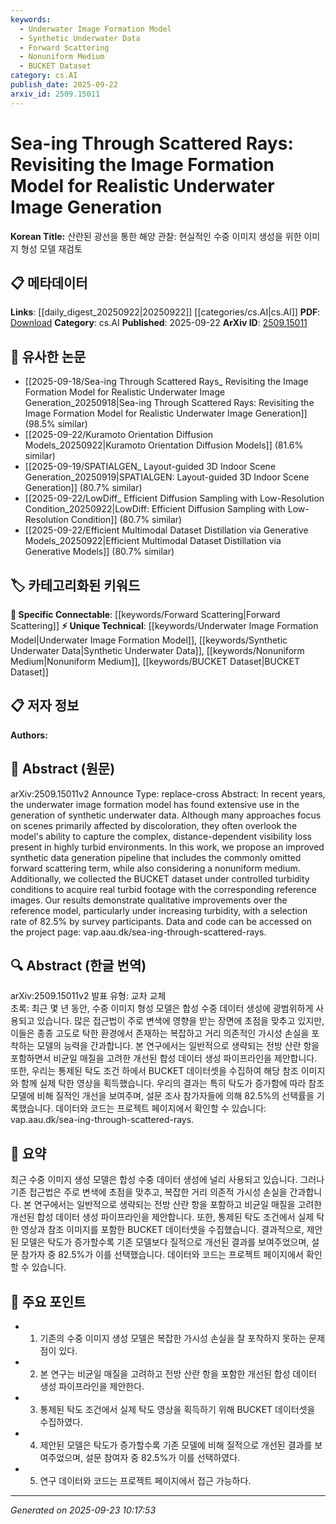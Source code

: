 ```yaml
---
keywords:
  - Underwater Image Formation Model
  - Synthetic Underwater Data
  - Forward Scattering
  - Nonuniform Medium
  - BUCKET Dataset
category: cs.AI
publish_date: 2025-09-22
arxiv_id: 2509.15011
---
```


<!-- KEYWORD_LINKING_METADATA:
{
  "processed_timestamp": "2025-09-23T10:17:53.348716",
  "vocabulary_version": "1.0",
  "selected_keywords": [
    "Underwater Image Formation Model",
    "Synthetic Underwater Data",
    "Forward Scattering",
    "Nonuniform Medium",
    "BUCKET Dataset"
  ],
  "rejected_keywords": [],
  "similarity_scores": {
    "Underwater Image Formation Model": 0.78,
    "Synthetic Underwater Data": 0.77,
    "Forward Scattering": 0.8,
    "Nonuniform Medium": 0.75,
    "BUCKET Dataset": 0.79
  },
  "extraction_method": "AI_prompt_based",
  "budget_applied": true,
  "candidates_json": {
    "candidates": [
      {
        "surface": "underwater image formation model",
        "canonical": "Underwater Image Formation Model",
        "aliases": [
          "underwater imaging model"
        ],
        "category": "unique_technical",
        "rationale": "This model is central to the paper's contribution and is unique to the domain of underwater imaging.",
        "novelty_score": 0.75,
        "connectivity_score": 0.65,
        "specificity_score": 0.85,
        "link_intent_score": 0.78
      },
      {
        "surface": "synthetic underwater data",
        "canonical": "Synthetic Underwater Data",
        "aliases": [
          "simulated underwater data"
        ],
        "category": "unique_technical",
        "rationale": "The generation of synthetic data is a key focus of the paper, offering potential links to data generation techniques.",
        "novelty_score": 0.68,
        "connectivity_score": 0.72,
        "specificity_score": 0.8,
        "link_intent_score": 0.77
      },
      {
        "surface": "forward scattering",
        "canonical": "Forward Scattering",
        "aliases": [
          "light scattering"
        ],
        "category": "specific_connectable",
        "rationale": "Forward scattering is a critical factor in the improved model, relevant to optical properties in imaging.",
        "novelty_score": 0.6,
        "connectivity_score": 0.78,
        "specificity_score": 0.82,
        "link_intent_score": 0.8
      },
      {
        "surface": "nonuniform medium",
        "canonical": "Nonuniform Medium",
        "aliases": [
          "heterogeneous medium"
        ],
        "category": "unique_technical",
        "rationale": "Considering a nonuniform medium is a novel aspect of the model, enhancing its realism.",
        "novelty_score": 0.7,
        "connectivity_score": 0.6,
        "specificity_score": 0.78,
        "link_intent_score": 0.75
      },
      {
        "surface": "BUCKET dataset",
        "canonical": "BUCKET Dataset",
        "aliases": [
          "BUCKET data"
        ],
        "category": "unique_technical",
        "rationale": "The BUCKET dataset provides a new resource for research in turbid underwater environments.",
        "novelty_score": 0.8,
        "connectivity_score": 0.55,
        "specificity_score": 0.88,
        "link_intent_score": 0.79
      }
    ],
    "ban_list_suggestions": [
      "model",
      "data",
      "results",
      "conditions",
      "participants"
    ]
  },
  "decisions": [
    {
      "candidate_surface": "underwater image formation model",
      "resolved_canonical": "Underwater Image Formation Model",
      "decision": "linked",
      "scores": {
        "novelty": 0.75,
        "connectivity": 0.65,
        "specificity": 0.85,
        "link_intent": 0.78
      }
    },
    {
      "candidate_surface": "synthetic underwater data",
      "resolved_canonical": "Synthetic Underwater Data",
      "decision": "linked",
      "scores": {
        "novelty": 0.68,
        "connectivity": 0.72,
        "specificity": 0.8,
        "link_intent": 0.77
      }
    },
    {
      "candidate_surface": "forward scattering",
      "resolved_canonical": "Forward Scattering",
      "decision": "linked",
      "scores": {
        "novelty": 0.6,
        "connectivity": 0.78,
        "specificity": 0.82,
        "link_intent": 0.8
      }
    },
    {
      "candidate_surface": "nonuniform medium",
      "resolved_canonical": "Nonuniform Medium",
      "decision": "linked",
      "scores": {
        "novelty": 0.7,
        "connectivity": 0.6,
        "specificity": 0.78,
        "link_intent": 0.75
      }
    },
    {
      "candidate_surface": "BUCKET dataset",
      "resolved_canonical": "BUCKET Dataset",
      "decision": "linked",
      "scores": {
        "novelty": 0.8,
        "connectivity": 0.55,
        "specificity": 0.88,
        "link_intent": 0.79
      }
    }
  ]
}
-->

# Sea-ing Through Scattered Rays: Revisiting the Image Formation Model for Realistic Underwater Image Generation

**Korean Title:** 산란된 광선을 통한 해양 관찰: 현실적인 수중 이미지 생성을 위한 이미지 형성 모델 재검토

## 📋 메타데이터

**Links**: [[daily_digest_20250922|20250922]] [[categories/cs.AI|cs.AI]]
**PDF**: [Download](https://arxiv.org/pdf/2509.15011.pdf)
**Category**: cs.AI
**Published**: 2025-09-22
**ArXiv ID**: [2509.15011](https://arxiv.org/abs/2509.15011)

## 🔗 유사한 논문
- [[2025-09-18/Sea-ing Through Scattered Rays_ Revisiting the Image Formation Model for Realistic Underwater Image Generation_20250918|Sea-ing Through Scattered Rays: Revisiting the Image Formation Model for Realistic Underwater Image Generation]] (98.5% similar)
- [[2025-09-22/Kuramoto Orientation Diffusion Models_20250922|Kuramoto Orientation Diffusion Models]] (81.6% similar)
- [[2025-09-19/SPATIALGEN_ Layout-guided 3D Indoor Scene Generation_20250919|SPATIALGEN: Layout-guided 3D Indoor Scene Generation]] (80.7% similar)
- [[2025-09-22/LowDiff_ Efficient Diffusion Sampling with Low-Resolution Condition_20250922|LowDiff: Efficient Diffusion Sampling with Low-Resolution Condition]] (80.7% similar)
- [[2025-09-22/Efficient Multimodal Dataset Distillation via Generative Models_20250922|Efficient Multimodal Dataset Distillation via Generative Models]] (80.7% similar)

## 🏷️ 카테고리화된 키워드
**🔗 Specific Connectable**: [[keywords/Forward Scattering|Forward Scattering]]
**⚡ Unique Technical**: [[keywords/Underwater Image Formation Model|Underwater Image Formation Model]], [[keywords/Synthetic Underwater Data|Synthetic Underwater Data]], [[keywords/Nonuniform Medium|Nonuniform Medium]], [[keywords/BUCKET Dataset|BUCKET Dataset]]

## 📋 저자 정보

**Authors:** 

## 📄 Abstract (원문)

arXiv:2509.15011v2 Announce Type: replace-cross 
Abstract: In recent years, the underwater image formation model has found extensive use in the generation of synthetic underwater data. Although many approaches focus on scenes primarily affected by discoloration, they often overlook the model's ability to capture the complex, distance-dependent visibility loss present in highly turbid environments. In this work, we propose an improved synthetic data generation pipeline that includes the commonly omitted forward scattering term, while also considering a nonuniform medium. Additionally, we collected the BUCKET dataset under controlled turbidity conditions to acquire real turbid footage with the corresponding reference images. Our results demonstrate qualitative improvements over the reference model, particularly under increasing turbidity, with a selection rate of 82.5% by survey participants. Data and code can be accessed on the project page: vap.aau.dk/sea-ing-through-scattered-rays.

## 🔍 Abstract (한글 번역)

arXiv:2509.15011v2 발표 유형: 교차 교체  
초록: 최근 몇 년 동안, 수중 이미지 형성 모델은 합성 수중 데이터 생성에 광범위하게 사용되고 있습니다. 많은 접근법이 주로 변색에 영향을 받는 장면에 초점을 맞추고 있지만, 이들은 종종 고도로 탁한 환경에서 존재하는 복잡하고 거리 의존적인 가시성 손실을 포착하는 모델의 능력을 간과합니다. 본 연구에서는 일반적으로 생략되는 전방 산란 항을 포함하면서 비균일 매질을 고려한 개선된 합성 데이터 생성 파이프라인을 제안합니다. 또한, 우리는 통제된 탁도 조건 하에서 BUCKET 데이터셋을 수집하여 해당 참조 이미지와 함께 실제 탁한 영상을 획득했습니다. 우리의 결과는 특히 탁도가 증가함에 따라 참조 모델에 비해 질적인 개선을 보여주며, 설문 조사 참가자들에 의해 82.5%의 선택률을 기록했습니다. 데이터와 코드는 프로젝트 페이지에서 확인할 수 있습니다: vap.aau.dk/sea-ing-through-scattered-rays.

## 📝 요약

최근 수중 이미지 생성 모델은 합성 수중 데이터 생성에 널리 사용되고 있습니다. 그러나 기존 접근법은 주로 변색에 초점을 맞추고, 복잡한 거리 의존적 가시성 손실을 간과합니다. 본 연구에서는 일반적으로 생략되는 전방 산란 항을 포함하고 비균일 매질을 고려한 개선된 합성 데이터 생성 파이프라인을 제안합니다. 또한, 통제된 탁도 조건에서 실제 탁한 영상과 참조 이미지를 포함한 BUCKET 데이터셋을 수집했습니다. 결과적으로, 제안된 모델은 탁도가 증가할수록 기존 모델보다 질적으로 개선된 결과를 보여주었으며, 설문 참가자 중 82.5%가 이를 선택했습니다. 데이터와 코드는 프로젝트 페이지에서 확인할 수 있습니다.

## 🎯 주요 포인트

- 1. 기존의 수중 이미지 생성 모델은 복잡한 가시성 손실을 잘 포착하지 못하는 문제점이 있다.
- 2. 본 연구는 비균일 매질을 고려하고 전방 산란 항을 포함한 개선된 합성 데이터 생성 파이프라인을 제안한다.
- 3. 통제된 탁도 조건에서 실제 탁도 영상을 획득하기 위해 BUCKET 데이터셋을 수집하였다.
- 4. 제안된 모델은 탁도가 증가할수록 기존 모델에 비해 질적으로 개선된 결과를 보여주었으며, 설문 참여자 중 82.5%가 이를 선택하였다.
- 5. 연구 데이터와 코드는 프로젝트 페이지에서 접근 가능하다.


---

*Generated on 2025-09-23 10:17:53*